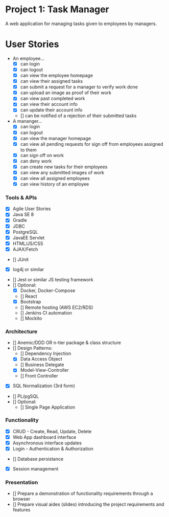 # Project 1: Task Manager

A web application for managing tasks given to employees by managers.

# User Stories
- An employee...
    - [X] can login
    - [X] can logout
    - [X] can view the employee homepage
    - [X] can view their assigned tasks
    - [X] can submit a request for a manager to verify work done
    - [X] can upload an image as proof of their work
    - [X] can view past completed work
    - [X] can view their account info
    - [X] can update their account info
    - [] can be notified of a rejection of their submitted tasks
- A mananger...
    - [X] can login
    - [X] can logout
    - [X] can view the manager homepage
    - [X] can view all pending requests for sign off from employees assigned to them
    - [X] can sign off on work
    - [X] can deny work
    - [X] can create new tasks for their employees
    - [X] can view any submitted images of work
    - [X] can view all assigned employees
    - [X] can view history of an employee

### Tools & APIs
- [X] Agile User Stories
- [X] Java SE 8
- [X] Gradle
- [X] JDBC
- [X] PostgreSQL
- [X] JavaEE Servlet
- [X] HTML/JS/CSS
- [X] AJAX/Fetch
- [] JUnit
- [X] log4j or similar
- [] Jest or similar JS testing framework
- [] Optional:
    - [X] Docker, Docker-Compose
    - [] React
    - [X] Bootstrap
    - [] Remote hosting (AWS EC2/RDS)
    - [] Jenkins CI automation
    - [] Mockito

### Architecture
- [] Anemic/DDD OR n-tier package & class structure
- [] Design Patterns:
    - [] Dependency Injection
    - [X] Data Access Object
    - [] Business Delegate
    - [X] Model-View-Controller
    - [] Front Controller
- [X] SQL Normalization (3rd form)
- [] PL/pgSQL
- [] Optional:
    - [] Single Page Application

### Functionality
- [X] CRUD - Create, Read, Update, Delete
- [X] Web App dashboard interface
- [X] Asynchronous interface updates
- [X] Login - Authentication & Authorization
- [] Database persistance
- [X] Session management

### Presentation
- [] Prepare a demonstration of functionality requirements through a browser
- [] Prepare visual aides (slides) introducing the project requirements and features